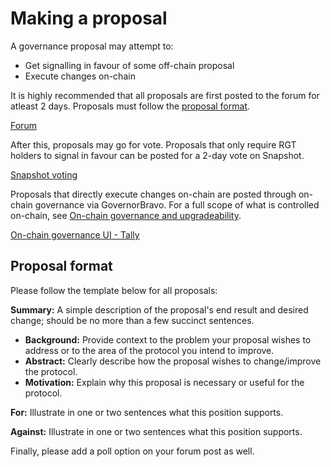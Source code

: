 # Making a proposal

A governance proposal may attempt to:
 - Get signalling in favour of some off-chain proposal
 - Execute changes on-chain

It is highly recommended that all proposals are first posted to the forum for atleast 2 days. Proposals must follow the [proposal format](#proposal-format).

[Forum](https://forums.rari.capital/)

After this, proposals may go for vote. Proposals that only require RGT holders to signal in favour can be posted for a 2-day vote on Snapshot.

[Snapshot voting](https://vote.rari.capital/#/)

Proposals that directly execute changes on-chain are posted through on-chain governance via GovernorBravo. For a full scope of what is controlled on-chain, see [On-chain governance and upgradeability](on-chain.md).

[On-chain governance UI - Tally](https://www.withtally.com/governance/rari)

## Proposal format

Please follow the template below for all proposals:

**Summary:** A simple description of the proposal's end result and desired change; should be no more than a few succinct sentences.

- **Background:** Provide context to the problem your proposal wishes to address or to the area of the protocol you intend to improve.
- **Abstract:** Clearly describe how the proposal wishes to change/improve the protocol.
- **Motivation:** Explain why this proposal is necessary or useful for the protocol.

**For:** Illustrate in one or two sentences what this position supports.

**Against:** Illustrate in one or two sentences what this position supports.

Finally, please add a poll option on your forum post as well.
